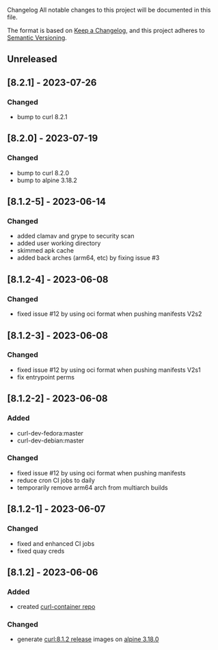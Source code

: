 Changelog
All notable changes to this project will be documented in this file.

The format is based on [Keep a Changelog](https://keepachangelog.com/en/1.0.0/),
and this project adheres to [Semantic Versioning](https://semver.org/spec/v2.0.0.html).

## Unreleased

## [8.2.1] - 2023-07-26
### Changed
- bump to curl 8.2.1

## [8.2.0] - 2023-07-19
### Changed
- bump to curl 8.2.0
- bump to alpine 3.18.2

## [8.1.2-5] - 2023-06-14
### Changed
- added clamav and grype to security scan
- added user working directory
- skimmed apk cache
- added back arches (arm64, etc) by fixing issue #3

## [8.1.2-4] - 2023-06-08
### Changed
- fixed issue #12 by using oci format when pushing manifests V2s2

## [8.1.2-3] - 2023-06-08
### Changed
- fixed issue #12 by using oci format when pushing manifests V2s1
- fix entrypoint perms

## [8.1.2-2] - 2023-06-08
### Added 
- curl-dev-fedora:master
- curl-dev-debian:master
### Changed
- fixed issue #12 by using oci format when pushing manifests
- reduce cron CI jobs to daily
- temporarily remove arm64 arch from multiarch builds

## [8.1.2-1] - 2023-06-07
### Changed
- fixed and enhanced CI jobs
- fixed quay creds

## [8.1.2] - 2023-06-06
### Added
- created [curl-container repo](https://github.com/curl/curl-container/pull/1)
### Changed
- generate [curl:8.1.2 release](https://github.com/curl/curl/releases/tag/curl-8_1_2) images on [alpine 3.18.0](https://alpinelinux.org/posts/Alpine-3.18.0-released.html) 
